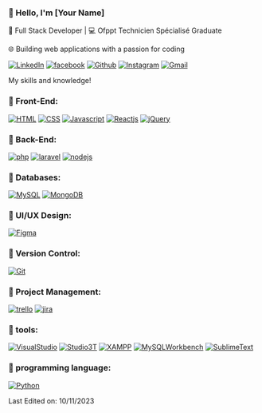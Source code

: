 
### 👋 Hello, I'm [Your Name]
🚀 Full Stack Developer | 💻 Ofppt Technicien Spécialisé Graduate

🌐 Building web applications with a passion for coding

[![LinkedIn](https://img.shields.io/badge/linkedin-black?style=flat-square&logo=linkedin)](https://linkedin.com/in/stkeky/)
[![facebook](https://img.shields.io/badge/facebook-black?style=flat-square&logo=facebook)](https://linkedin.com/in/stkeky/)
[![Github](https://img.shields.io/badge/github-black?style=flat-square&logo=github)](https://github.com/stkeky)
[![Instagram](https://img.shields.io/badge/instagram-black?style=flat-square&logo=instagram)](https://instagram.com/st_keky/)
[![Gmail](https://img.shields.io/badge/gmail-black?style=flat-square&logo=gmail)](mailto:st.keky@gmail.com)

My skills and knowledge!
### 🔸 Front-End:
[![HTML](https://img.shields.io/badge/HTML-black?style=for-the-badge&logo=HTML5)](https://www.java.com/)
[![CSS](https://img.shields.io/badge/CSS-black?style=for-the-badge&logo=CSS3)](https://www.java.com/)
[![Javascript](https://img.shields.io/badge/Javascript-black?style=for-the-badge&logo=Javascript)](https://www.java.com/)
[![Reactjs](https://img.shields.io/badge/Reactjs-black?style=for-the-badge&logo=React)](https://www.java.com/)
[![jQuery](https://img.shields.io/badge/jQuery-black?style=for-the-badge&logo=jQuery)](https://www.java.com/)
### 🔸 Back-End:
[![php](https://img.shields.io/badge/php-black?style=for-the-badge&logo=php)](https://www.java.com/)
[![laravel](https://img.shields.io/badge/laravel-black?style=for-the-badge&logo=laravel)](https://www.java.com/)
[![nodejs](https://img.shields.io/badge/nodejs-black?style=for-the-badge&logo=nodejs)](https://www.java.com/)
### 🔸 Databases:
[![MySQL](https://img.shields.io/badge/MySQL-black?style=for-the-badge&logo=MySQL)](https://www.java.com/)
[![MongoDB](https://img.shields.io/badge/MongoDB-black?style=for-the-badge&logo=MongoDB)](https://www.java.com/)
### 🔸 UI/UX Design:
[![Figma](https://img.shields.io/badge/Figma-black?style=for-the-badge&logo=Figma)](https://www.java.com/)
### 🔸 Version Control:
[![Git](https://img.shields.io/badge/Git-black?style=for-the-badge&logo=Git)](https://www.java.com/)
### 🔸 Project Management:
[![trello](https://img.shields.io/badge/trello-black?style=for-the-badge&logo=trello)](https://www.java.com/)
[![jira](https://img.shields.io/badge/jira-black?style=for-the-badge&logo=jira)](https://www.java.com/)
### 🔸 tools:
[![VisualStudio](https://img.shields.io/badge/VisualStudio-black?style=for-the-badge&logo=VisualStudio)](https://www.java.com/)
[![Studio3T](https://img.shields.io/badge/Studio3T-black?style=for-the-badge&logo=Studio3T)](https://www.java.com/)
[![XAMPP](https://img.shields.io/badge/XAMPP-black?style=for-the-badge&logo=XAMPP)](https://www.java.com/)
[![MySQLWorkbench](https://img.shields.io/badge/MySQLWorkbench-black?style=for-the-badge&logo=MySQLWorkbench)](https://www.java.com/)
[![SublimeText](https://img.shields.io/badge/SublimeText-black?style=for-the-badge&logo=SublimeText)](https://www.java.com/)
### 🔸 programming language:
[![Python](https://img.shields.io/badge/Python-black?style=for-the-badge&logo=Python)](https://www.java.com/)



Last Edited on: 10/11/2023
